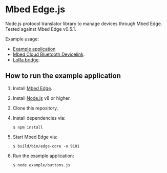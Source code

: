 # Mbed Edge.js

Node.js protocol translator library to manage devices through Mbed Edge. Tested against Mbed Edge v0.5.1.

Example usage:

* [Example application](example/buttons.js)
* [Mbed Cloud Bluetooth Devicelink](https://github.com/ARMmbed/cloud-bluetooth-devicelink/tree/mbed-client-service).
* [LoRa bridge](https://github.com/ARMmbed/cloud-lora-devicelink).

## How to run the example application

1. Install [Mbed Edge](https://github.com/armmbed/mbed-edge).
1. Install [Node.js](https://nodejs.org/en/) v8 or higher.
1. Clone this repository.
1. Install dependencies via:

    ```
    $ npm install
    ```

1. Start Mbed Edge via:

    ```
    $ build/bin/edge-core -o 9101
    ```

1. Run the example application:

    ```
    $ node example/buttons.js
    ```
